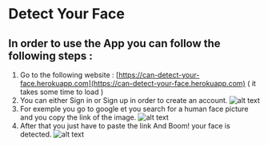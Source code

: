 
# Detect Your Face

## In order to use the App you can follow the following steps : 
1. Go to the following website : [https://can-detect-your-face.herokuapp.com](https://can-detect-your-face.herokuapp.com) ( it takes some time to load )
2. You can either Sign in or Sign up in order to create an account.
![alt text](https://i.imgur.com/Y1stWBj.png)
3. For exemple you go to google et you search for a human face picture and you copy the link of the image.
![alt text](https://i.imgur.com/0hVmP7b.png)
4. After that you just have to paste the link And Boom! your face is detected.
![alt text](https://i.imgur.com/YQjMfgP.png)

 


